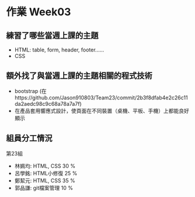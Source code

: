 # 作業 Week03
## 練習了哪些當週上課的主題
- HTML: table, form, header, footer......
- CSS
## 額外找了與當週上課的主題相關的程式技術
- bootstrap (在https://github.com/Jason910803/Team23/commit/2b3f8dfab4e2c26c11da2aedc98c9c68a78a7a7f)
- 在產品套用響應式設計，使頁面在不同裝置（桌機、平板、手機）上都能良好顯示
## 組員分工情況
第23組
- 林姵均: HTML, CSS   30 %
- 呂學銘: HTML小修復  25 %
- 鄭絜元: HTML, CSS   35 %
- 郭品謙: git檔案管理 10 %
